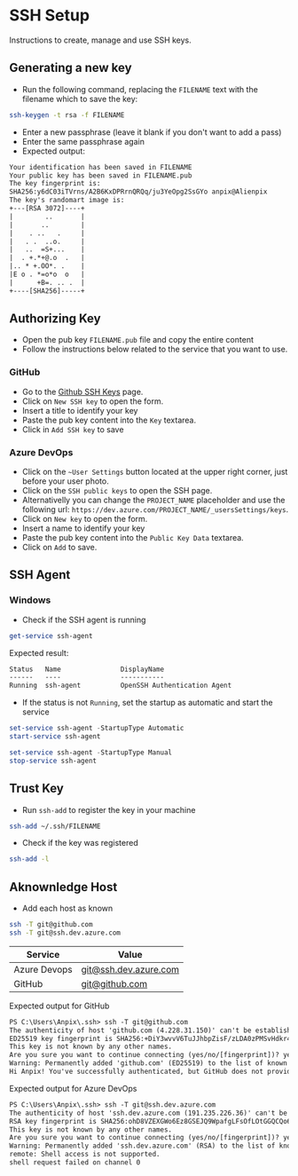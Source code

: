 # SSH Setup

Instructions to create, manage and use SSH keys.

## Generating a new key

- Run the following command, replacing the `FILENAME` text with the filename which to save the key:

```sh
ssh-keygen -t rsa -f FILENAME
```

- Enter a new passphrase (leave it blank if you don't want to add a pass)
- Enter the same passphrase again
- Expected output:

```txt
Your identification has been saved in FILENAME
Your public key has been saved in FILENAME.pub
The key fingerprint is:
SHA256:y6dC03iTVrns/A2B6KxDPRrnQRQq/ju3YeOpg2SsGYo anpix@Alienpix
The key's randomart image is:
+---[RSA 3072]----+
|        ..       |
|       ..        |
|    . ..   .     |
|   . .  ..o.     |
|   ..  =S+...    |
|  . +.*+@.o  .   |
|.. * +.OO*. .    |
|E o . *=o*o  o   |
|      +B=. .. .  |
+----[SHA256]-----+
```

## Authorizing Key

- Open the pub key `FILENAME.pub` file and copy the entire content
- Follow the instructions below related to the service that you want to use.

### GitHub

- Go to the [Github SSH Keys](https://github.com/settings/keys) page.
- Click on `New SSH key` to open the form.
- Insert a title to identify your key
- Paste the pub key content into the `Key` textarea.
- Click in `Add SSH key` to save

### Azure DevOps

- Click on the `~User Settings` button located at the upper right corner, just before your user photo.
- Click on the `SSH public keys` to open the SSH page.
- Alternativelly you can change the `PROJECT_NAME` placeholder and use the following url: `https://dev.azure.com/PROJECT_NAME/_usersSettings/keys`.
- Click on `New key` to open the form.
- Insert a name to identify your key
- Paste the pub key content into the `Public Key Data` textarea.
- Click on `Add` to save.

## SSH Agent

### Windows

- Check if the SSH agent is running

```PowerShell
get-service ssh-agent
```

Expected result:

```txt
Status   Name               DisplayName
------   ----               -----------
Running  ssh-agent          OpenSSH Authentication Agent
```

- If the status is not `Running`, set the startup as automatic and start the service

```PowerShell
set-service ssh-agent -StartupType Automatic
start-service ssh-agent
```

```PowerShell
set-service ssh-agent -StartupType Manual
stop-service ssh-agent
```

## Trust Key

- Run `ssh-add` to register the key in your machine

```sh
ssh-add ~/.ssh/FILENAME
```

- Check if the key was registered

```sh
ssh-add -l
```

## Aknownledge Host

- Add each host as known

```sh
ssh -T git@github.com
ssh -T git@ssh.dev.azure.com
```

| Service      | Value                 |
| ------------ | --------------------- |
| Azure Devops | git@ssh.dev.azure.com |
| GitHub       | git@github.com        |

Expected output for GitHub

```txt
PS C:\Users\Anpix\.ssh> ssh -T git@github.com
The authenticity of host 'github.com (4.228.31.150)' can't be established.
ED25519 key fingerprint is SHA256:+DiY3wvvV6TuJJhbpZisF/zLDA0zPMSvHdkr4UvCOqU.
This key is not known by any other names.
Are you sure you want to continue connecting (yes/no/[fingerprint])? yes
Warning: Permanently added 'github.com' (ED25519) to the list of known hosts.
Hi Anpix! You've successfully authenticated, but GitHub does not provide shell access.
```

Expected output for Azure DevOps

```txt
PS C:\Users\Anpix\.ssh> ssh -T git@ssh.dev.azure.com
The authenticity of host 'ssh.dev.azure.com (191.235.226.36)' can't be established.
RSA key fingerprint is SHA256:ohD8VZEXGWo6Ez8GSEJQ9WpafgLFsOfLOtGGQCQo6Og.
This key is not known by any other names.
Are you sure you want to continue connecting (yes/no/[fingerprint])? yes
Warning: Permanently added 'ssh.dev.azure.com' (RSA) to the list of known hosts.
remote: Shell access is not supported.
shell request failed on channel 0
```
